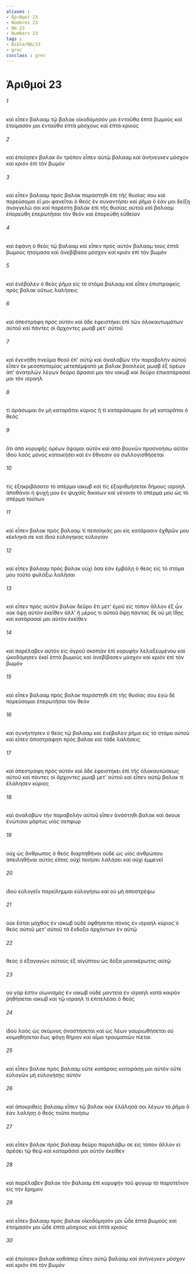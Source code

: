 ```yaml
---
aliases : 
- Ἀριθμοί 23
- Nombres 23
- Nb 23
- Numbers 23
tags : 
- Bible/Nb/23
- grec
cssclass : grec
---
```


# Ἀριθμοί 23

###### 1
καὶ εἶπεν βαλααμ τῷ βαλακ οἰκοδόμησόν μοι ἐνταῦθα ἑπτὰ βωμοὺς καὶ ἑτοίμασόν μοι ἐνταῦθα ἑπτὰ μόσχους καὶ ἑπτὰ κριούς
###### 2
καὶ ἐποίησεν βαλακ ὃν τρόπον εἶπεν αὐτῷ βαλααμ καὶ ἀνήνεγκεν μόσχον καὶ κριὸν ἐπὶ τὸν βωμόν
###### 3
καὶ εἶπεν βαλααμ πρὸς βαλακ παράστηθι ἐπὶ τῆς θυσίας σου καὶ πορεύσομαι εἴ μοι φανεῖται ὁ θεὸς ἐν συναντήσει καὶ ῥῆμα ὃ ἐάν μοι δείξῃ ἀναγγελῶ σοι καὶ παρέστη βαλακ ἐπὶ τῆς θυσίας αὐτοῦ καὶ βαλααμ ἐπορεύθη ἐπερωτῆσαι τὸν θεὸν καὶ ἐπορεύθη εὐθεῖαν
###### 4
καὶ ἐφάνη ὁ θεὸς τῷ βαλααμ καὶ εἶπεν πρὸς αὐτὸν βαλααμ τοὺς ἑπτὰ βωμοὺς ἡτοίμασα καὶ ἀνεβίβασα μόσχον καὶ κριὸν ἐπὶ τὸν βωμόν
###### 5
καὶ ἐνέβαλεν ὁ θεὸς ῥῆμα εἰς τὸ στόμα βαλααμ καὶ εἶπεν ἐπιστραφεὶς πρὸς βαλακ οὕτως λαλήσεις
###### 6
καὶ ἀπεστράφη πρὸς αὐτόν καὶ ὅδε ἐφειστήκει ἐπὶ τῶν ὁλοκαυτωμάτων αὐτοῦ καὶ πάντες οἱ ἄρχοντες μωαβ μετ' αὐτοῦ
###### 7
καὶ ἐγενήθη πνεῦμα θεοῦ ἐπ' αὐτῷ καὶ ἀναλαβὼν τὴν παραβολὴν αὐτοῦ εἶπεν ἐκ μεσοποταμίας μετεπέμψατό με βαλακ βασιλεὺς μωαβ ἐξ ὀρέων ἀπ' ἀνατολῶν λέγων δεῦρο ἄρασαί μοι τὸν ιακωβ καὶ δεῦρο ἐπικατάρασαί μοι τὸν ισραηλ
###### 8
τί ἀράσωμαι ὃν μὴ καταρᾶται κύριος ἢ τί καταράσωμαι ὃν μὴ καταρᾶται ὁ θεός
###### 9
ὅτι ἀπὸ κορυφῆς ὀρέων ὄψομαι αὐτὸν καὶ ἀπὸ βουνῶν προσνοήσω αὐτόν ἰδοὺ λαὸς μόνος κατοικήσει καὶ ἐν ἔθνεσιν οὐ συλλογισθήσεται
###### 10
τίς ἐξηκριβάσατο τὸ σπέρμα ιακωβ καὶ τίς ἐξαριθμήσεται δήμους ισραηλ ἀποθάνοι ἡ ψυχή μου ἐν ψυχαῖς δικαίων καὶ γένοιτο τὸ σπέρμα μου ὡς τὸ σπέρμα τούτων
###### 11
καὶ εἶπεν βαλακ πρὸς βαλααμ τί πεποίηκάς μοι εἰς κατάρασιν ἐχθρῶν μου κέκληκά σε καὶ ἰδοὺ εὐλόγηκας εὐλογίαν
###### 12
καὶ εἶπεν βαλααμ πρὸς βαλακ οὐχὶ ὅσα ἐὰν ἐμβάλῃ ὁ θεὸς εἰς τὸ στόμα μου τοῦτο φυλάξω λαλῆσαι
###### 13
καὶ εἶπεν πρὸς αὐτὸν βαλακ δεῦρο ἔτι μετ' ἐμοῦ εἰς τόπον ἄλλον ἐξ ὧν οὐκ ὄψῃ αὐτὸν ἐκεῖθεν ἀλλ' ἢ μέρος τι αὐτοῦ ὄψῃ πάντας δὲ οὐ μὴ ἴδῃς καὶ κατάρασαί μοι αὐτὸν ἐκεῖθεν
###### 14
καὶ παρέλαβεν αὐτὸν εἰς ἀγροῦ σκοπιὰν ἐπὶ κορυφὴν λελαξευμένου καὶ ᾠκοδόμησεν ἐκεῖ ἑπτὰ βωμοὺς καὶ ἀνεβίβασεν μόσχον καὶ κριὸν ἐπὶ τὸν βωμόν
###### 15
καὶ εἶπεν βαλααμ πρὸς βαλακ παράστηθι ἐπὶ τῆς θυσίας σου ἐγὼ δὲ πορεύσομαι ἐπερωτῆσαι τὸν θεόν
###### 16
καὶ συνήντησεν ὁ θεὸς τῷ βαλααμ καὶ ἐνέβαλεν ῥῆμα εἰς τὸ στόμα αὐτοῦ καὶ εἶπεν ἀποστράφητι πρὸς βαλακ καὶ τάδε λαλήσεις
###### 17
καὶ ἀπεστράφη πρὸς αὐτόν καὶ ὅδε ἐφειστήκει ἐπὶ τῆς ὁλοκαυτώσεως αὐτοῦ καὶ πάντες οἱ ἄρχοντες μωαβ μετ' αὐτοῦ καὶ εἶπεν αὐτῷ βαλακ τί ἐλάλησεν κύριος
###### 18
καὶ ἀναλαβὼν τὴν παραβολὴν αὐτοῦ εἶπεν ἀνάστηθι βαλακ καὶ ἄκουε ἐνώτισαι μάρτυς υἱὸς σεπφωρ
###### 19
οὐχ ὡς ἄνθρωπος ὁ θεὸς διαρτηθῆναι οὐδὲ ὡς υἱὸς ἀνθρώπου ἀπειληθῆναι αὐτὸς εἴπας οὐχὶ ποιήσει λαλήσει καὶ οὐχὶ ἐμμενεῖ
###### 20
ἰδοὺ εὐλογεῖν παρείλημμαι εὐλογήσω καὶ οὐ μὴ ἀποστρέψω
###### 21
οὐκ ἔσται μόχθος ἐν ιακωβ οὐδὲ ὀφθήσεται πόνος ἐν ισραηλ κύριος ὁ θεὸς αὐτοῦ μετ' αὐτοῦ τὰ ἔνδοξα ἀρχόντων ἐν αὐτῷ
###### 22
θεὸς ὁ ἐξαγαγὼν αὐτοὺς ἐξ αἰγύπτου ὡς δόξα μονοκέρωτος αὐτῷ
###### 23
οὐ γάρ ἐστιν οἰωνισμὸς ἐν ιακωβ οὐδὲ μαντεία ἐν ισραηλ κατὰ καιρὸν ῥηθήσεται ιακωβ καὶ τῷ ισραηλ τί ἐπιτελέσει ὁ θεός
###### 24
ἰδοὺ λαὸς ὡς σκύμνος ἀναστήσεται καὶ ὡς λέων γαυριωθήσεται οὐ κοιμηθήσεται ἕως φάγῃ θήραν καὶ αἷμα τραυματιῶν πίεται
###### 25
καὶ εἶπεν βαλακ πρὸς βαλααμ οὔτε κατάραις καταράσῃ μοι αὐτὸν οὔτε εὐλογῶν μὴ εὐλογήσῃς αὐτόν
###### 26
καὶ ἀποκριθεὶς βαλααμ εἶπεν τῷ βαλακ οὐκ ἐλάλησά σοι λέγων τὸ ῥῆμα ὃ ἐὰν λαλήσῃ ὁ θεός τοῦτο ποιήσω
###### 27
καὶ εἶπεν βαλακ πρὸς βαλααμ δεῦρο παραλάβω σε εἰς τόπον ἄλλον εἰ ἀρέσει τῷ θεῷ καὶ καταρᾶσαί μοι αὐτὸν ἐκεῖθεν
###### 28
καὶ παρέλαβεν βαλακ τὸν βαλααμ ἐπὶ κορυφὴν τοῦ φογωρ τὸ παρατεῖνον εἰς τὴν ἔρημον
###### 29
καὶ εἶπεν βαλααμ πρὸς βαλακ οἰκοδόμησόν μοι ὧδε ἑπτὰ βωμοὺς καὶ ἑτοίμασόν μοι ὧδε ἑπτὰ μόσχους καὶ ἑπτὰ κριούς
###### 30
καὶ ἐποίησεν βαλακ καθάπερ εἶπεν αὐτῷ βαλααμ καὶ ἀνήνεγκεν μόσχον καὶ κριὸν ἐπὶ τὸν βωμόν
